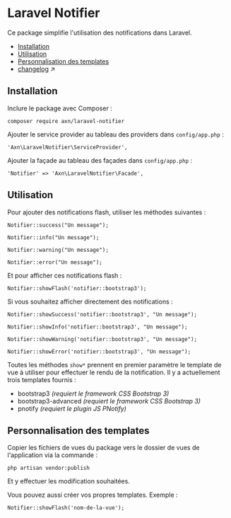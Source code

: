 # Laravel Notifier

Ce package simplifie l'utilisation des notifications dans Laravel.

* [Installation](#markdown-header-installation)
* [Utilisation](#markdown-header-utilisation)
* [Personnalisation des templates](#markdown-header-personnalisation-des-templates)
* [changelog](changelog.md) :arrow_upper_right:


## Installation

Inclure le package avec Composer :

```
composer require axn/laravel-notifier
```

Ajouter le service provider au tableau des providers dans `config/app.php` :

```
'Axn\LaravelNotifier\ServiceProvider',
```

Ajouter la façade au tableau des façades dans `config/app.php` :

```
'Notifier' => 'Axn\LaravelNotifier\Facade',
```

## Utilisation

Pour ajouter des notifications flash, utiliser les méthodes suivantes :

```
Notifier::success("Un message");

Notifier::info("Un message");

Notifier::warning("Un message");

Notifier::error("Un message");
```

Et pour afficher ces notifications flash :

```
Notifier::showFlash('notifier::bootstrap3');
```

Si vous souhaitez afficher directement des notifications :

```
Notifier::showSuccess('notifier::bootstrap3', "Un message");

Notifier::showInfo('notifier::bootstrap3', "Un message");

Notifier::showWarning('notifier::bootstrap3', "Un message");

Notifier::showError('notifier::bootstrap3', "Un message");
```

Toutes les méthodes `show*` prennent en premier paramètre le template de vue à utiliser
pour effectuer le rendu de la notification. Il y a actuellement trois templates fournis :

- bootstrap3 *(requiert le framework CSS Bootstrap 3)*
- bootstrap3-advanced *(requiert le framework CSS Bootstrap 3)*
- pnotify *(requiert le plugin JS PNotify)*

## Personnalisation des templates

Copier les fichiers de vues du package vers le dossier de vues de l'application via la commande :

```
php artisan vendor:publish
```

Et y effectuer les modification souhaitées.

Vous pouvez aussi créer vos propres templates. Exemple :

```
Notifier::showFlash('nom-de-la-vue');
```

